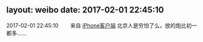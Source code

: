 layout: weibo
date: 2017-02-01 22:45:10
---
2017-02-01 22:45:10  &nbsp;&nbsp;&nbsp;&nbsp;&nbsp;&nbsp; 来自 <a href="http://app.weibo.com/t/feed/9ksdit" rel="nofollow">iPhone客户端</a>
北京人是穷怕了么，放的炮比初一都多…… ​​​
